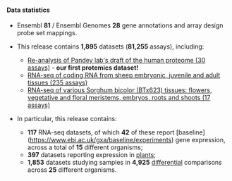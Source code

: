 #### Data statistics

- Ensembl **81** / Ensembl Genomes **28** gene annotations and array design probe set mappings.
- This release contains **1,895** datasets (**81,255** assays), including:
    - [Re-analysis of Pandey lab's draft of the human proteome (30 assays)](https://www.ebi.ac.uk/gxa/experiments/E-PROT-1) - **our first protemics dataset!**
    - [RNA-seq of coding RNA from sheep embryonic, juvenile and adult tissues (235 assays)](https://www.ebi.ac.uk/gxa/experiments/E-MTAB-3838)
    - [RNA-seq of various Sorghum bicolor (BTx623) tissues: flowers, vegetative and floral meristems, embryos, roots and shoots (17 assays)](https://www.ebi.ac.uk/gxa/experiments/E-MTAB-3839)

- In particular, this release contains:
    - **117** RNA-seq datasets, of which **42** of these report [baseline] (https://www.ebi.ac.uk/gxa/baseline/experiments) gene expression, across a total of **15** different organisms;
    - **397** datasets reporting expression in [plants](https://www.ebi.ac.uk/gxa/plant/experiments);
    - **1,853** datasets studying samples in **4,925** [differential](https://www.ebi.ac.uk/gxa/help/index.html#differential-expression) comparisons across **25** different organisms.
